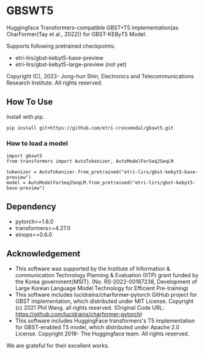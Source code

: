 # GBSWT5

Huggingface Transformers-compatible GBST+T5 implementation(as CharFormer(Tay et al., 2022)) for GBST-KEByT5 Model.

Supports following pretrained checkpoints:
  * etri-lirs/gbst-kebyt5-base-preview
  * etri-lirs/gbst-kebyt5-large-preview (not yet)

Copyright (C), 2023- Jong-hun Shin, Electronics and Telecommunications Research Institute. All rights reserved.

## How To Use
Install with pip.
```
pip install git+https://github.com/etri-crossmodal/gbswt5.git
```

### How to load a model
```
import gbswt5
from transformers import AutoTokenizer, AutoModelForSeq2SeqLM

tokenizer = AutoTokenizer.from_pretrained("etri-lirs/gbst-kebyt5-base-preview")
model = AutoModelForSeq2SeqLM.from_pretrained("etri-lirs/gbst-kebyt5-base-preview")
```

## Dependency
 * pytorch>=1.8.0
 * transformers>=4.27.0
 * einops>=0.6.0

## Acknowledgement

 * This software was supported by the Institute of Information & communication Technology Planning & Evaluation (IITP) grant funded by the Korea government(MSIT). (No. RS-2022-00187238, Development of Large Korean Language Model Technology for Efficient Pre-training)
 * This software includes lucidrains/charformer-pytorch GitHub project for GBST implementation, which distributed under MIT License. Copyright (c) 2021 Phil Wang. all rights reserved. (Original Code URL: https://github.com/lucidrains/charformer-pytorch)
 * This software includes HuggingFace transformers's T5 implementation for GBST-enabled T5 model, which distributed under Apache 2.0 License. Copyright 2018- The Huggingface team. All rights reserved.
 
We are grateful for their excellent works.
